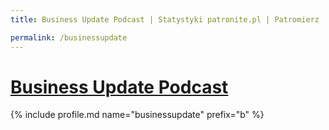 ```yaml
---
title: Business Update Podcast | Statystyki patronite.pl | Patromierz

permalink: /businessupdate
---
```


# [Business Update Podcast](https://patronite.pl/businessupdate)

{% include profile.md name="businessupdate" prefix="b" %}

